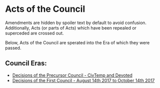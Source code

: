 # Acts of the Council

Amendments are hidden by spoiler text by default to avoid confusion. Additionally, Acts (or parts of Acts) which have been repealed or superceded are crossed out.

Below, Acts of the Council are sperated into the Era of which they were passed.

## Council Eras:

- [Decisions of the Precursor Council - CivTemp and Devoted](/government/council-acts/precursor)
- [Decisions of the First Council - August 14th 2017 to October 14th 2017](/government/council-acts/first)

